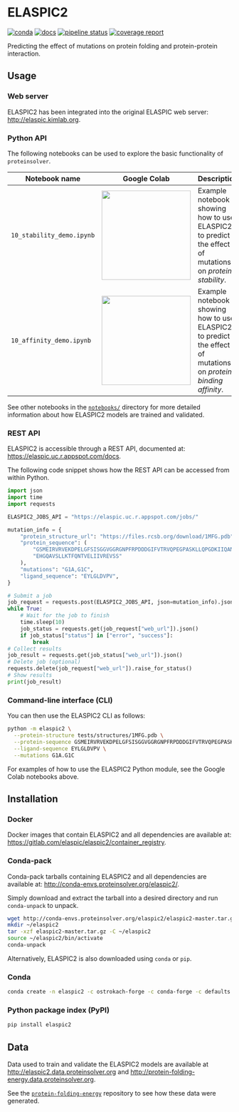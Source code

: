 # ELASPIC2

[![conda](https://img.shields.io/conda/dn/ostrokach-forge/elaspic2.svg)](https://anaconda.org/ostrokach-forge/elaspic2/)
[![docs](https://img.shields.io/badge/docs-v0.1.2-blue.svg)](https://elaspic.gitlab.io/elaspic2/v0.1.2/)
[![pipeline status](https://gitlab.com/elaspic/elaspic2/badges/v0.1.2/pipeline.svg)](https://gitlab.com/elaspic/elaspic2/commits/v0.1.2/)
[![coverage report](https://gitlab.com/elaspic/elaspic2/badges/v0.1.2/coverage.svg)](https://elaspic.gitlab.io/elaspic2/v0.1.2/htmlcov/)

Predicting the effect of mutations on protein folding and protein-protein interaction.

## Usage

### Web server

ELASPIC2 has been integrated into the original ELASPIC web server: <http://elaspic.kimlab.org>.

### Python API

The following notebooks can be used to explore the basic functionality of `proteinsolver`.

| Notebook name             | Google Colab                                                                                                                                                                                               | Description                                                                                                    |
| ------------------------- | ---------------------------------------------------------------------------------------------------------------------------------------------------------------------------------------------------------- | -------------------------------------------------------------------------------------------------------------- |
| `10_stability_demo.ipynb` | <a href="https://colab.research.google.com/github/elaspic/elaspic2/blob/master/notebooks/10_stability_demo.ipynb"><img src="https://colab.research.google.com/assets/colab-badge.svg" width="200px" /></a> | Example notebook showing how to use ELASPIC2 to predict the effect of mutations on _protein stability_.        |
| `10_affinity_demo.ipynb`  | <a href="https://colab.research.google.com/github/elaspic/elaspic2/blob/master/notebooks/10_affinity_demo.ipynb"><img src="https://colab.research.google.com/assets/colab-badge.svg" width="200px" /></a>  | Example notebook showing how to use ELASPIC2 to predict the effect of mutations on _protein binding affinity_. |

See other notebooks in the [`notebooks/`](tree/master/notebooks/) directory for more detailed information about how ELASPIC2 models are trained and validated.

### REST API

ELASPIC2 is accessible through a REST API, documented at: <https://elaspic.uc.r.appspot.com/docs>.

The following code snippet shows how the REST API can be accessed from within Python.

```python
import json
import time
import requests

ELASPIC2_JOBS_API = "https://elaspic.uc.r.appspot.com/jobs/"

mutation_info = {
    "protein_structure_url": "https://files.rcsb.org/download/1MFG.pdb",
    "protein_sequence": (
        "GSMEIRVRVEKDPELGFSISGGVGGRGNPFRPDDDGIFVTRVQPEGPASKLLQPGDKIIQANGYSFINI"
        "EHGQAVSLLKTFQNTVELIIVREVSS"
    ),
    "mutations": "G1A,G1C",
    "ligand_sequence": "EYLGLDVPV",
}

# Submit a job
job_request = requests.post(ELASPIC2_JOBS_API, json=mutation_info).json()
while True:
    # Wait for the job to finish
    time.sleep(10)
    job_status = requests.get(job_request["web_url"]).json()
    if job_status["status"] in ["error", "success"]:
        break
# Collect results
job_result = requests.get(job_status["web_url"]).json()
# Delete job (optional)
requests.delete(job_request["web_url"]).raise_for_status()
# Show results
print(job_result)
```

### Command-line interface (CLI)

You can then use the ELASPIC2 CLI as follows:

```bash
python -m elaspic2 \
  --protein-structure tests/structures/1MFG.pdb \
  --protein-sequence GSMEIRVRVEKDPELGFSISGGVGGRGNPFRPDDDGIFVTRVQPEGPASKLLQPGDKIIQANGYSFINIEHGQAVSLLKTFQNTVELIIVREVSS \
  --ligand-sequence EYLGLDVPV \
  --mutations G1A.G1C
```

For examples of how to use the ELASPIC2 Python module, see the Google Colab notebooks above.

## Installation

### Docker

Docker images that contain ELASPIC2 and all dependencies are available at: <https://gitlab.com/elaspic/elaspic2/container_registry>.

### Conda-pack

Conda-pack tarballs containing ELASPIC2 and all dependencies are available at: <http://conda-envs.proteinsolver.org/elaspic2/>.

Simply download and extract the tarball into a desired directory and run `conda-unpack` to unpack.

```bash
wget http://conda-envs.proteinsolver.org/elaspic2/elaspic2-master.tar.gz
mkdir ~/elaspic2
tar -xzf elaspic2-master.tar.gz -C ~/elaspic2
source ~/elaspic2/bin/activate
conda-unpack
```

Alternatively, ELASPIC2 is also downloaded using `conda` or `pip`.

### Conda

```bash
conda create -n elaspic2 -c ostrokach-forge -c conda-forge -c defaults elaspic2
```

### Python package index (PyPI)

```bash
pip install elaspic2
```

## Data

Data used to train and validate the ELASPIC2 models are available at <http://elaspic2.data.proteinsolver.org> and <http://protein-folding-energy.data.proteinsolver.org>.

See the [`protein-folding-energy`](https://gitlab.com/datapkg/protein-folding-energy) repository to see how these data were generated.
